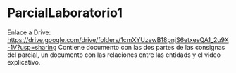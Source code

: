 # ParcialLaboratorio1

Enlace a Drive: https://drive.google.com/drive/folders/1cmXYUzewB18pnjS6etxesQA1_2u9X-1V?usp=sharing
Contiene documento con las dos partes de las consignas del parcial, un documento con las relaciones entre las entidads y el video explicativo.
